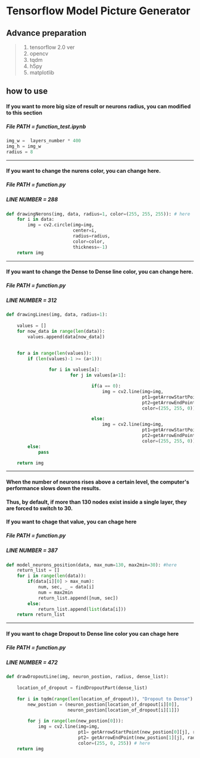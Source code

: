 Tensorflow Model Picture Generator
=============

Advance preparation
-------------
> 1. tensorflow 2.0 ver
> 2. opencv
> 3. tqdm
> 4. h5py
> 5. matplotlib

how to use
-------------
#### If you want to more big size of result or neurons radius, you can modified to this section

##### File PATH = function_test.ipynb

```python
img_w =  layers_number * 400
img_h = img_w
radius = 8
```
* * *

#### If you want to change the nurens color, you can change here.

##### File PATH = function.py
##### LINE NUMBER = 288
```python
def drawingNerons(img, data, radius=1, color=(255, 255, 255)): # here
    for i in data:
        img = cv2.circle(img=img,
                         center=i,
                         radius=radius,
                         color=color,
                         thickness=-1)
    return img
```
* * *
#### If you want to change the Dense to Dense line color, you can change here.

##### File PATH = function.py
##### LINE NUMBER = 312
```python
def drawingLines(img, data, radius=1):
    
    values = []
    for now_data in range(len(data)):
        values.append(data[now_data])
    

    for a in range(len(values)):
        if (len(values)-1 >= (a+1)):
                
                for i in values[a]:                    
                        for j in values[a+1]:

                                if(a == 0):
                                    img = cv2.line(img=img,
                                                   pt1=getArrowStartPoint(i, radius),
                                                   pt2=getArrowEndPoint(j, radius),
                                                   color=(255, 255, 0)) # here

                                else:
                                    img = cv2.line(img=img,
                                                   pt1=getArrowStartPoint(i, radius),
                                                   pt2=getArrowEndPoint(j, radius),
                                                   color=(255, 255, 0)) # here
        else:
            pass

    return img
```
* * *
#### When the number of neurons rises above a certain level, the computer's performance slows down the results. 
#### Thus, by default, if more than 130 nodes exist inside a single layer, they are forced to switch to 30.
#### If you want to chage that value, you can chage here

##### File PATH = function.py
##### LINE NUMBER = 387
```python
def model_neurons_position(data, max_num=130, max2min=30): #here
    return_list = []
    for i in range(len(data)):
        if(data[i][0] > max_num):
            num, sec, _ = data[i]
            num = max2min
            return_list.append([num, sec])
        else:
            return_list.append(list(data[i]))
    return return_list
```
* * *
#### If you want to chage Dropout to Dense line color you can chage here

##### File PATH = function.py
##### LINE NUMBER = 472
```python
def drawDropoutLine(img, neuron_postion, radius, dense_list):
    
    location_of_dropout = findDropoutPart(dense_list)
    
    for i in tqdm(range(len(location_of_dropout)), "Dropout to Dense"):
        new_postion = (neuron_postion[location_of_dropout[i][0]], 
                       neuron_postion[location_of_dropout[i][1]])
        
        for j in range(len(new_postion[0])):
            img = cv2.line(img=img,
                           pt1= getArrowStartPoint(new_postion[0][j], radius),
                           pt2= getArrowEndPoint(new_postion[1][j], radius),
                           color=(255, 0, 255)) # here
    return img
```
